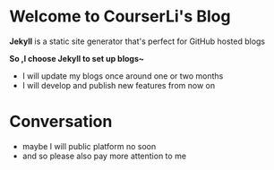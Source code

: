 # Welcome to CourserLi's Blog

**Jekyll** is a static site generator that's perfect for GitHub hosted blogs

**So ,I choose Jekyll to set up blogs~**

- I will update my blogs once around one or two months   
- I will develop and publish new features from now on

# Conversation

- maybe I will public platform no soon
- and so please also pay more attention to me
